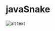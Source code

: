 # javaSnake
![alt text](https://github.com/Tenagrim/javaSnake/blob/master/pictures/v02.png?raw=true)<br>
